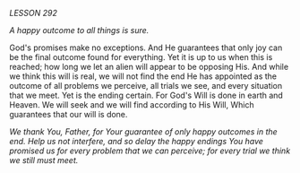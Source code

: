 *LESSON 292*

*A happy outcome to all things is sure.*

God's promises make no exceptions. And He guarantees that only joy can be the final outcome found for everything. Yet it is up to us when this is reached; how long we let an alien will appear to be opposing His. And while we think this will is real, we will not find the end He has appointed as the outcome of all problems we perceive, all trials we see, and every situation that we meet. Yet is the ending certain. For God's Will is done in earth and Heaven. We will seek and we will find according to His Will, Which guarantees that our will is done.

_We thank You, Father, for Your guarantee of only happy outcomes in the end. Help us not interfere, and so delay the happy endings You have promised us for every problem that we can perceive; for every trial we think we still must meet._